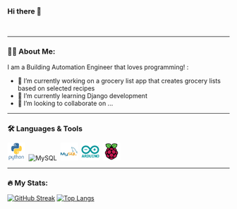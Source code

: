 ### Hi there 👋

<img src="https://komarev.com/ghpvc/?username=coryt414&style=flat-square&color=blue" alt=""/>

---

### 👨‍💻 About Me:
I am a Building Automation Engineer that loves programming!
:

- 🔭 I’m currently working on a grocery list app that creates grocery lists based on selected recipes
- 🌱 I’m currently learning Django development
- 👯 I’m looking to collaborate on ...

---
### 🛠️ Languages & Tools

<div>
  <img src="https://github.com/devicons/devicon/blob/master/icons/python/python-original-wordmark.svg" title="Python" alt="Python" width="40" height="40"/>&nbsp;
  <img src="  <img src="https://github.com/devicons/devicon/blob/master/icons/mysql/mysql-original-wordmark.svg" title="MySQL" alt="MySQL" width="40" height="40"/>&nbsp;
  <img src="https://github.com/devicons/devicon/blob/master/icons/mysql/mysql-original-wordmark.svg" title="MySQL" alt="MySQL" width="40" height="40"/>&nbsp;
  <img src="https://github.com/devicons/devicon/blob/master/icons/arduino/arduino-original-wordmark.svg" title="Arduino" alt="Arduino" width="40" height="40"/>&nbsp;
  <img src="https://github.com/devicons/devicon/blob/master/icons/raspberrypi/raspberrypi-original.svg" title="Raspberry Pi" alt="Raspberry Pi" width="40" height="40"/>&nbsp;
</div>

---

### 🔥 My Stats:

[![GitHub Streak](http://github-readme-streak-stats.herokuapp.com?user=coryt414&theme=dark&background=000000)](https://git.io/streak-stats)
[![Top Langs](https://github-readme-stats.vercel.app/api/top-langs/?username=coryt414&layout=compact&theme=vision-friendly-dark)](https://github.com/anuraghazra/github-readme-stats)
